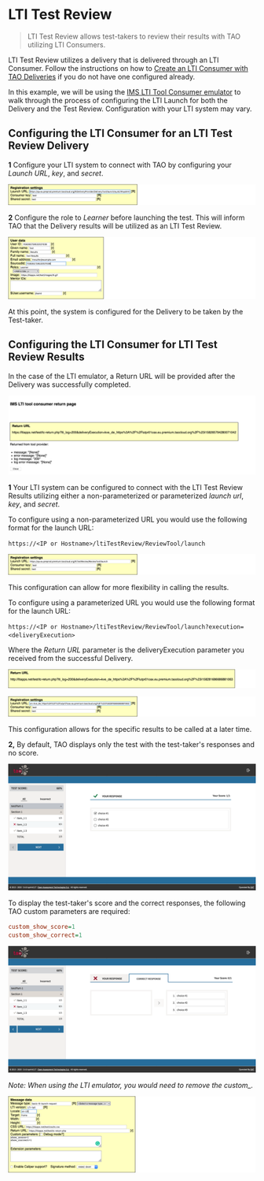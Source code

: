 # LTI Test Review

> LTI Test Review allows test-takers to review their results with TAO utilizing LTI Consumers.

LTI Test Review utilizes a delivery that is delivered through an LTI Consumer. Follow the instructions on how to [Create an LTI Consumer with TAO Deliveries]({AG}/management/lti-consumers) if you do not have one configured already.

In this example, we will be using the [IMS LTI Tool Consumer emulator](http://ltiapps.net/test/tc.php) to walk through the process of configuring the LTI Launch for both the Delivery and the Test Review. Configuration with your LTI system may vary.

## Configuring the LTI Consumer for an LTI Test Review Delivery

**1** Configure your LTI system to connect with TAO by configuring your *Launch URL*, *key*, and *secret*.

![LTI Consumers](../resources/backend/review/review-consumer.png)

**2** Configure the role to *Learner* before launching the test. This will inform TAO that the Delivery results will be utilized as an LTI Test Review.

![Review Role](../resources/backend/review/review-role.png)

At this point, the system is configured for the Delivery to be taken by the Test-taker.

## Configuring the LTI Consumer for  LTI Test Review Results

In the case of the LTI emulator, a Return URL will be provided after the Delivery was successfully completed.

![Return URL](../resources/backend/review/review-return.png)

**1** Your LTI system can be configured to connect with the LTI Test Review Results utilizing either a non-parameterized or parameterized *launch url*, *key*, and *secret*.

To configure using a non-parameterized URL you would use the following format for the launch URL:

`https://<IP or Hostname>/ltiTestReview/ReviewTool/launch`

![Review Launch URL](../resources/backend/review/review-launch1.png)

This configuration can allow for more flexibility in calling the results.

To configure using a parameterized URL you would use the following format for the launch URL:

`https://<IP or Hostname>/ltiTestReview/ReviewTool/launch?execution=<deliveryExecution>`

Where the *Return URL* parameter is the deliveryExecution parameter you received from the successful Delivery.

![deliveryException URL](../resources/backend/review/review-url2.png)

![Delivery Launch](../resources/backend/review/review-launch2.png)

This configuration allows for the specific results to be called at a later time.

**2,** By default, TAO displays only the test with the test-taker's responses and no score.

![Default Review](../resources/backend/review/review-learner1.png)

To display the test-taker's score and the correct responses, the following TAO custom parameters are required:

```ini
custom_show_score=1
custom_show_correct=1
```

![Enhanced Review](../resources/backend/review/review-learner2.png)

*Note: When using the LTI emulator, you would need to remove the custom_.*

![LTI Custom](../resources/backend/review/review-custom.png)
